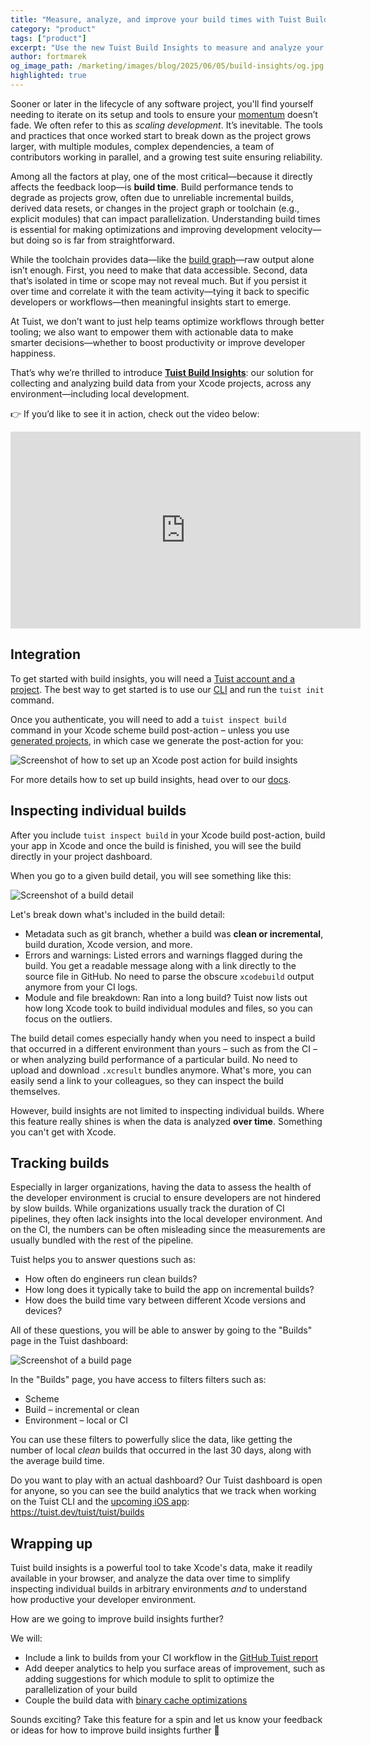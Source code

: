 ```yaml
---
title: "Measure, analyze, and improve your build times with Tuist Build Insights"
category: "product"
tags: ["product"] 
excerpt: "Use the new Tuist Build Insights to measure and analyze your local and CI builds"
author: fortmarek
og_image_path: /marketing/images/blog/2025/06/05/build-insights/og.jpg
highlighted: true
---
```


Sooner or later in the lifecycle of any software project, you'll find yourself needing to iterate on its setup and tools to ensure your [momentum](/blog/2025/02/28/momentum) doesn’t fade. We often refer to this as *scaling development*. It’s inevitable. The tools and practices that once worked start to break down as the project grows larger, with multiple modules, complex dependencies, a team of contributors working in parallel, and a growing test suite ensuring reliability.

Among all the factors at play, one of the most critical—because it directly affects the feedback loop—is **build time**. Build performance tends to degrade as projects grow, often due to unreliable incremental builds, derived data resets, or changes in the project graph or toolchain (e.g., explicit modules) that can impact parallelization. Understanding build times is essential for making optimizations and improving development velocity—but doing so is far from straightforward.

While the toolchain provides data—like the [build graph](https://developer.apple.com/videos/play/wwdc2022/110364/?time=397)—raw output alone isn’t enough. First, you need to make that data accessible. Second, data that’s isolated in time or scope may not reveal much. But if you persist it over time and correlate it with the team activity—tying it back to specific developers or workflows—then meaningful insights start to emerge.

At Tuist, we don’t want to just help teams optimize workflows through better tooling; we also want to empower them with actionable data to make smarter decisions—whether to boost productivity or improve developer happiness.

That’s why we’re thrilled to introduce [**Tuist Build Insights**](https://docs.tuist.dev/en/guides/develop/insights): our solution for collecting and analyzing build data from your Xcode projects, across any environment—including local development.

👉 If you’d like to see it in action, check out the video below:

<iframe title="Tuist Build Insights" width="560" height="315" src="https://videos.tuist.dev/videos/embed/fABmyCEkN7vT1TU7n464LM" frameborder="0" allowfullscreen="" sandbox="allow-same-origin allow-scripts allow-popups allow-forms"></iframe>

## Integration

To get started with build insights, you will need a [Tuist account and a project](https://docs.tuist.dev/en/server/introduction/accounts-and-projects). The best way to get started is to use our [CLI](https://docs.tuist.dev/en/guides/quick-start/install-tuist) and run the `tuist init` command.

Once you authenticate, you will need to add a `tuist inspect build` command in your Xcode scheme build post-action – unless you use [generated projects](https://docs.tuist.dev/en/guides/develop/projects), in which case we generate the post-action for you:

![Screenshot of how to set up an Xcode post action for build insights](/marketing/images/blog/2025/06/05/build-insights/inspect-build-scheme-post-action.png)

For more details how to set up build insights, head over to our [docs](https://docs.tuist.dev/en/guides/develop/insights).

## Inspecting individual builds

After you include `tuist inspect build` in your Xcode build post-action, build your app in Xcode and once the build is finished, you will see the build directly in your project dashboard.

When you go to a given build detail, you will see something like this:

<img alt="Screenshot of a build detail" style="max-width: 70vw" src="/marketing/images/blog/2025/06/05/build-insights/inspected-build.png">

Let's break down what's included in the build detail:
- Metadata such as git branch, whether a build was **clean or incremental**, build duration, Xcode version, and more.
- Errors and warnings: Listed errors and warnings flagged during the build. You get a readable message along with a link directly to the source file in GitHub. No need to parse the obscure `xcodebuild` output anymore from your CI logs.
- Module and file breakdown: Ran into a long build? Tuist now lists out how long Xcode took to build individual modules and files, so you can focus on the outliers.

The build detail comes especially handy when you need to inspect a build that occurred in a different environment than yours – such as from the CI – or when analyzing build performance of a particular build. No need to upload and download `.xcresult` bundles anymore. What's more, you can easily send a link to your colleagues, so they can inspect the build themselves.

However, build insights are not limited to inspecting individual builds. Where this feature really shines is when the data is analyzed **over time**. Something you can't get with Xcode.

## Tracking builds

Especially in larger organizations, having the data to assess the health of the developer environment is crucial to ensure developers are not hindered by slow builds. While organizations usually track the duration of CI pipelines, they often lack insights into the local developer environment. And on the CI, the numbers can be often misleading since the measurements are usually bundled with the rest of the pipeline.

Tuist helps you to answer questions such as:

- How often do engineers run clean builds?
- How long does it typically take to build the app on incremental builds?
- How does the build time vary between different Xcode versions and devices?

All of these questions, you will be able to answer by going to the "Builds" page in the Tuist dashboard:

<img alt="Screenshot of a build page" style="max-width: 70vw" src="/marketing/images/blog/2025/06/05/build-insights/builds-overview.png">

In the "Builds" page, you have access to filters filters such as:
- Scheme
- Build – incremental or clean
- Environment – local or CI

You can use these filters to powerfully slice the data, like getting the number of local _clean_ builds that occurred in the last 30 days, along with the average build time.

Do you want to play with an actual dashboard? Our Tuist dashboard is open for anyone, so you can see the build analytics that we track when working on the Tuist CLI and the [upcoming iOS app](https://community.tuist.dev/t/kicking-off-work-on-the-tuist-ios-app/570): https://tuist.dev/tuist/tuist/builds

## Wrapping up

Tuist build insights is a powerful tool to take Xcode's data, make it readily available in your browser, and analyze the data over time to simplify inspecting individual builds in arbitrary environments _and_ to understand how productive your developer environment.

How are we going to improve build insights further?

We will:
- Include a link to builds from your CI workflow in the [GitHub Tuist report](https://github.com/marketplace/tuist)
- Add deeper analytics to help you surface areas of improvement, such as adding suggestions for which module to split to optimize the parallelization of your build
- Couple the build data with [binary cache optimizations](https://docs.tuist.dev/en/guides/develop/cache)

Sounds exciting? Take this feature for a spin and let us know your feedback or ideas for how to improve build insights further 💜
